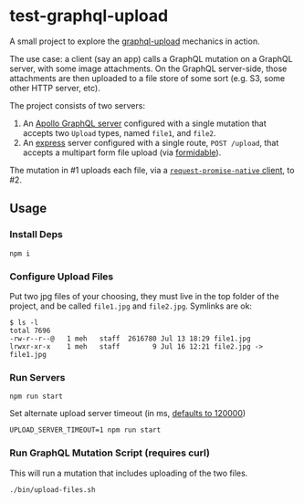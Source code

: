 # test-graphql-upload

A small project to explore the [graphql-upload](https://github.com/jaydenseric/graphql-upload) mechanics in action.  

The use case:  a client (say an app) calls a GraphQL mutation on a GraphQL server, with some image attachments. On the GraphQL server-side, those attachments are then uploaded to a file store of some sort (e.g. S3, some other HTTP server, etc).

The project consists of two servers:

1. An [Apollo GraphQL server](https://github.com/apollographql/apollo-server) configured with a single mutation that accepts two `Upload` types, named `file1`, and `file2`.
2. An [express](http://expressjs.com/) server configured with a single route, `POST /upload`, that accepts a multipart form file upload (via [formidable](https://github.com/felixge/node-formidable)).

The mutation in #1 uploads each file, via a [`request-promise-native` client](https://github.com/request/request-promise-native), to #2.

## Usage

### Install Deps

```
npm i
```

### Configure Upload Files

Put two jpg files of your choosing, they must live in the top folder of the project, and be called `file1.jpg` and `file2.jpg`. Symlinks are ok:

```
$ ls -l
total 7696
-rw-r--r--@   1 meh   staff  2616780 Jul 13 18:29 file1.jpg
lrwxr-xr-x    1 meh   staff        9 Jul 16 12:21 file2.jpg -> file1.jpg
```

### Run Servers

```
npm run start
```

Set alternate upload server timeout (in ms, [defaults to 120000](https://nodejs.org/api/http.html#http_server_settimeout_msecs_callback))

```
UPLOAD_SERVER_TIMEOUT=1 npm run start
```

### Run GraphQL Mutation Script (requires curl)

This will run a mutation that includes uploading of the two files.

```
./bin/upload-files.sh
```
